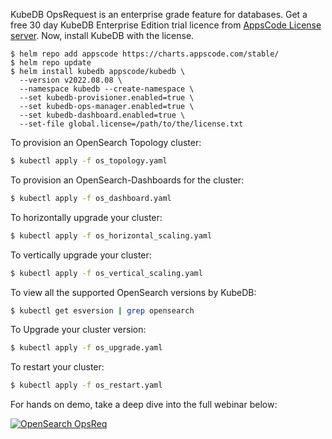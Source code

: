 KubeDB OpsRequest is an enterprise grade feature for databases. Get a free 30 day KubeDB Enterprise Edition trial licence from [AppsCode License server](https://license-issuer.appscode.com/?p=kubedb-enterprise). Now, install KubeDB with the license.

```
$ helm repo add appscode https://charts.appscode.com/stable/
$ helm repo update
$ helm install kubedb appscode/kubedb \
  --version v2022.08.08 \
  --namespace kubedb --create-namespace \
  --set kubedb-provisioner.enabled=true \
  --set kubedb-ops-manager.enabled=true \
  --set kubedb-dashboard.enabled=true \
  --set-file global.license=/path/to/the/license.txt
```

To provision an OpenSearch Topology cluster:
```bash
$ kubectl apply -f os_topology.yaml
```

To provision an OpenSearch-Dashboards for the cluster:
```bash
$ kubectl apply -f os_dashboard.yaml
```

To horizontally upgrade your cluster:
```bash
$ kubectl apply -f os_horizontal_scaling.yaml
```

To vertically upgrade your cluster:
```bash
$ kubectl apply -f os_vertical_scaling.yaml
```

To view all the supported OpenSearch versions by KubeDB:
```bash
$ kubectl get esversion | grep opensearch
```

To Upgrade your cluster version:
```bash
$ kubectl apply -f os_upgrade.yaml
```

To restart your cluster:
```bash
$ kubectl apply -f os_restart.yaml
```

For hands on demo, take a deep dive into the full webinar below:

[![OpenSearch OpsReq](https://img.youtube.com/vi/gSoWaVV4iQo/0.jpg)](https://www.youtube.com/watch?v=gSoWaVV4iQo)




